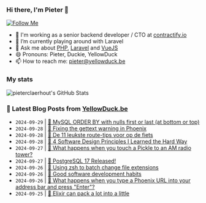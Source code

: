 ### Hi there, I'm Pieter 👋  
[![Follow Me](https://img.shields.io/github/followers/pieterclaerhout?label=Follow&style=social)](https://github.com/pieterclaerhout)

- 🏢 I'm working as a senior backend developer / CTO at [contractify.io](https://contractify.io)
- 🌱 I’m currently playing around with Laravel
- 💬 Ask me about [PHP](https://php.net), [Laravel](http://laravel.com) and [VueJS](https://vuejs.org)
- 😄 Pronouns: Pieter, Duckie, YellowDuck
- 📫 How to reach me: pieter@yellowduck.be

### My stats

![pieterclaerhout's GitHub Stats](https://github-readme-stats.vercel.app/api?username=pieterclaerhout&show_icons=true&count_private=true&line_height=40)

### 📩 Latest Blog Posts from [YellowDuck.be](https://www.yellowduck.be/)
<!-- BLOG-POST-LIST:START -->
- `2024-09-29` | [🔗 MySQL ORDER BY with nulls first or last &lpar;at bottom or top&rpar;](https://www.yellowduck.be/posts/mysql-order-by-with-nulls-first-or-last-at-bottom-or-top)  
- `2024-09-28` | [🐥 Fixing the gettext warning in Phoenix](https://www.yellowduck.be/posts/fixing-the-gettext-warning-in-phoenix)  
- `2024-09-28` | [🔗 De 11 leukste route-tips voor op de fiets](https://www.yellowduck.be/posts/de-11-leukste-route-tips-voor-op-de-fiets)  
- `2024-09-28` | [🔗 4 Software Design Principles I Learned the Hard Way](https://www.yellowduck.be/posts/4-software-design-principles-i-learned-the-hard-way)  
- `2024-09-27` | [🔗 What happens when you touch a Pickle to an AM radio tower?](https://www.yellowduck.be/posts/what-happens-when-you-touch-a-pickle-to-an-am-radio-tower-jeff-geerling)  
- `2024-09-27` | [🔗 PostgreSQL 17 Released!](https://www.yellowduck.be/posts/postgresql-17-released)  
- `2024-09-26` | [🐥 Using zsh to batch change file extensions](https://www.yellowduck.be/posts/using-zsh-to-batch-change-file-extensions)  
- `2024-09-26` | [🔗 Good software development habits](https://www.yellowduck.be/posts/good-software-development-habits)  
- `2024-09-26` | [🔗 What happens when you type a Phoenix URL into your address bar and press &quot;Enter&quot;?](https://www.yellowduck.be/posts/what-happens-when-you-type-a-phoenix-url-into-your-address-bar-and-press-enter)  
- `2024-09-25` | [🐥 Elixir can pack a lot into a little](https://www.yellowduck.be/posts/elixir-can-pack-a-lot-into-a-little)  

<!-- BLOG-POST-LIST:END -->
